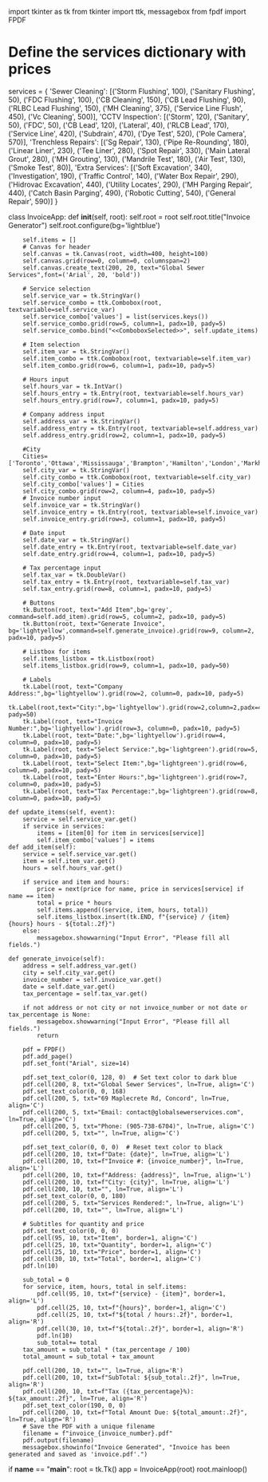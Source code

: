 import tkinter as tk
from tkinter import ttk, messagebox
from fpdf import FPDF



# Define the services dictionary with prices
services = {
    'Sewer Cleaning': [('Storm Flushing', 100), ('Sanitary Flushing', 50), ('FDC Flushing', 100), ('CB Cleaning', 150),
                       ('CB Lead Flushing', 90), ('RLBC Lead Flushing', 150), ('MH Cleaning', 375),
                       ('Service Line Flush', 450), ('Vc Cleaning', 500)],
    'CCTV Inspection': [('Storm', 120), ('Sanitary', 50), ('FDC', 50), ('CB Lead', 120), ('Lateral', 40),
                        ('RLCB Lead', 170), ('Service Line', 420), ('Subdrain', 470), ('Dye Test', 520),
                        ('Pole Camera', 570)],
    'Trenchless Repairs': [('Sg Repair', 130), ('Pipe Re-Rounding', 180), ('Linear Liner', 230), ('Tee Liner', 280),
                           ('Spot Repair', 330), ('Main Lateral Grout', 280), ('MH Grouting', 130),
                           ('Mandrile Test', 180), ('Air Test', 130), ('Smoke Test', 80)],
    'Extra Services': [('Soft Excavation', 340), ('Investigation', 190), ('Traffic Control', 140),
                       ('Water Box Repair', 290), ('Hidrovac Excavation', 440), ('Utility Locates', 290),
                       ('MH Parging Repair', 440), ('Catch Basin Parging', 490), ('Robotic Cutting', 540),
                       ('General Repair', 590)]
}



class InvoiceApp:
    def __init__(self, root):
        self.root = root
        self.root.title("Invoice Generator")
        self.root.configure(bg='lightblue')

        self.items = []
        # Canvas for header
        self.canvas = tk.Canvas(root, width=400, height=100)
        self.canvas.grid(row=0, column=0, columnspan=2)
        self.canvas.create_text(200, 20, text="Global Sewer Services",font=('Arial', 20, 'bold'))

        # Service selection
        self.service_var = tk.StringVar()
        self.service_combo = ttk.Combobox(root, textvariable=self.service_var)
        self.service_combo['values'] = list(services.keys())
        self.service_combo.grid(row=5, column=1, padx=10, pady=5)
        self.service_combo.bind("<<ComboboxSelected>>", self.update_items)

        # Item selection
        self.item_var = tk.StringVar()
        self.item_combo = ttk.Combobox(root, textvariable=self.item_var)
        self.item_combo.grid(row=6, column=1, padx=10, pady=5)

        # Hours input
        self.hours_var = tk.IntVar()
        self.hours_entry = tk.Entry(root, textvariable=self.hours_var)
        self.hours_entry.grid(row=7, column=1, padx=10, pady=5)

        # Company address input
        self.address_var = tk.StringVar()
        self.address_entry = tk.Entry(root, textvariable=self.address_var)
        self.address_entry.grid(row=2, column=1, padx=10, pady=5)

        #City
        Cities=['Toronto','Ottawa','Mississauga','Brampton','Hamilton','London','Markham','Vaughan','Kitchener','Windsor']
        self.city_var = tk.StringVar()
        self.city_combo = ttk.Combobox(root, textvariable=self.city_var)
        self.city_combo['values'] = Cities
        self.city_combo.grid(row=2, column=4, padx=10, pady=5)
        # Invoice number input
        self.invoice_var = tk.StringVar()
        self.invoice_entry = tk.Entry(root, textvariable=self.invoice_var)
        self.invoice_entry.grid(row=3, column=1, padx=10, pady=5)

        # Date input
        self.date_var = tk.StringVar()
        self.date_entry = tk.Entry(root, textvariable=self.date_var)
        self.date_entry.grid(row=4, column=1, padx=10, pady=5)

        # Tax percentage input
        self.tax_var = tk.DoubleVar()
        self.tax_entry = tk.Entry(root, textvariable=self.tax_var)
        self.tax_entry.grid(row=8, column=1, padx=10, pady=5)

        # Buttons
        tk.Button(root, text="Add Item",bg='grey', command=self.add_item).grid(row=5, column=2, padx=10, pady=5)
        tk.Button(root, text="Generate Invoice", bg='lightyellow',command=self.generate_invoice).grid(row=9, column=2, padx=10, pady=5)

        # Listbox for items
        self.items_listbox = tk.Listbox(root)
        self.items_listbox.grid(row=9, column=1, padx=10, pady=50)

        # Labels
        tk.Label(root, text="Company Address:",bg='lightyellow').grid(row=2, column=0, padx=10, pady=5)
        tk.Label(root,text="City:",bg='lightyellow').grid(row=2,column=2,padx=40, pady=50)
        tk.Label(root, text="Invoice Number:",bg='lightyellow').grid(row=3, column=0, padx=10, pady=5)
        tk.Label(root, text="Date:",bg='lightyellow').grid(row=4, column=0, padx=10, pady=5)
        tk.Label(root, text="Select Service:",bg='lightgreen').grid(row=5, column=0, padx=10, pady=5)
        tk.Label(root, text="Select Item:",bg='lightgreen').grid(row=6, column=0, padx=10, pady=5)
        tk.Label(root, text="Enter Hours:",bg='lightgreen').grid(row=7, column=0, padx=10, pady=5)
        tk.Label(root, text="Tax Percentage:",bg='lightgreen').grid(row=8, column=0, padx=10, pady=5)

    def update_items(self, event):
        service = self.service_var.get()
        if service in services:
            items = [item[0] for item in services[service]]
            self.item_combo['values'] = items
    def add_item(self):
        service = self.service_var.get()
        item = self.item_var.get()
        hours = self.hours_var.get()

        if service and item and hours:
            price = next(price for name, price in services[service] if name == item)
            total = price * hours
            self.items.append((service, item, hours, total))
            self.items_listbox.insert(tk.END, f"{service} / {item}  {hours} hours - ${total:.2f}")
        else:
            messagebox.showwarning("Input Error", "Please fill all fields.")

    def generate_invoice(self):
        address = self.address_var.get()
        city = self.city_var.get()
        invoice_number = self.invoice_var.get()
        date = self.date_var.get()
        tax_percentage = self.tax_var.get()

        if not address or not city or not invoice_number or not date or tax_percentage is None:
            messagebox.showwarning("Input Error", "Please fill all fields.")
            return

        pdf = FPDF()
        pdf.add_page()
        pdf.set_font("Arial", size=14)

        pdf.set_text_color(0, 128, 0)  # Set text color to dark blue
        pdf.cell(200, 8, txt="Global Sewer Services", ln=True, align='C')
        pdf.set_text_color(0, 0, 168)
        pdf.cell(200, 5, txt="69 Maplecrete Rd, Concord", ln=True, align='C')
        pdf.cell(200, 5, txt="Email: contact@globalsewerservices.com", ln=True, align='C')
        pdf.cell(200, 5, txt="Phone: (905-738-6704)", ln=True, align='C')
        pdf.cell(200, 5, txt="", ln=True, align='C')

        pdf.set_text_color(0, 0, 0)  # Reset text color to black
        pdf.cell(200, 10, txt=f"Date: {date}", ln=True, align='L')
        pdf.cell(200, 10, txt=f"Invoice #: {invoice_number}", ln=True, align='L')
        pdf.cell(200, 10, txt=f"Address: {address}", ln=True, align='L')
        pdf.cell(200, 10, txt=f"City: {city}", ln=True, align='L')
        pdf.cell(200, 10, txt="", ln=True, align='L')
        pdf.set_text_color(0, 0, 180)
        pdf.cell(200, 5, txt="Services Rendered:", ln=True, align='L')
        pdf.cell(200, 10, txt="", ln=True, align='L')

        # Subtitles for quantity and price
        pdf.set_text_color(0, 0, 0)
        pdf.cell(95, 10, txt="Item", border=1, align='C')
        pdf.cell(25, 10, txt="Quantity", border=1, align='C')
        pdf.cell(25, 10, txt="Price", border=1, align='C')
        pdf.cell(30, 10, txt="Total", border=1, align='C')
        pdf.ln(10)

        sub_total = 0
        for service, item, hours, total in self.items:
            pdf.cell(95, 10, txt=f"{service} - {item}", border=1, align='L')
            pdf.cell(25, 10, txt=f"{hours}", border=1, align='C')
            pdf.cell(25, 10, txt=f"${total / hours:.2f}", border=1, align='R')
            pdf.cell(30, 10, txt=f"${total:.2f}", border=1, align='R')
            pdf.ln(10)
            sub_total+= total
        tax_amount = sub_total * (tax_percentage / 100)
        total_amount = sub_total + tax_amount

        pdf.cell(200, 10, txt="", ln=True, align='R')
        pdf.cell(200, 10, txt=f"SubTotal: ${sub_total:.2f}", ln=True, align='R')
        pdf.cell(200, 10, txt=f"Tax ({tax_percentage}%): ${tax_amount:.2f}", ln=True, align='R')
        pdf.set_text_color(190, 0, 0)
        pdf.cell(200, 10, txt=f"Total Amount Due: ${total_amount:.2f}", ln=True, align='R')
        # Save the PDF with a unique filename
        filename = f"invoice_{invoice_number}.pdf"
        pdf.output(filename)
        messagebox.showinfo("Invoice Generated", "Invoice has been generated and saved as 'invoice.pdf'.")

if __name__ == "__main__":
    root = tk.Tk()
    app = InvoiceApp(root)
    root.mainloop()
